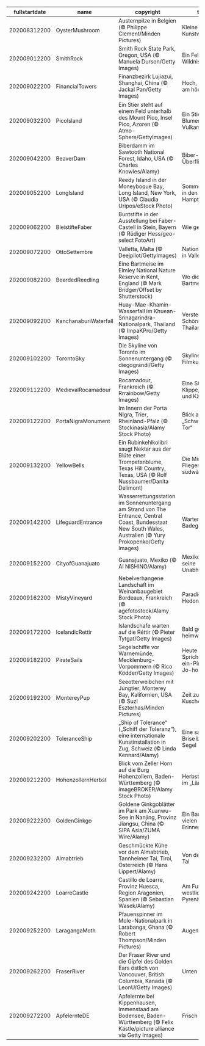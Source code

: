 |fullstartdate|name|copyright|title|image|
|--|--|--|--|--|
202008312200|OysterMushroom|Austernpilze in Belgien (© Philippe Clement/Minden Pictures)|Kleine Kunstwerke|![](/de-DE/2020/09/202008312200OysterMushroom.jpg)|
202009012200|SmithRock|Smith Rock State Park, Oregon, USA (© Manuela Durson/Getty Images)|Ein Fels in der Wildnis|![](/de-DE/2020/09/202009012200SmithRock.jpg)|
202009022200|FinancialTowers|Finanzbezirk Lujiazui, Shanghai, China (© Jackal Pan/Getty Images)|Hoch, höher, am höchsten|![](/de-DE/2020/09/202009022200FinancialTowers.jpg)|
202009032200|PicoIsland|Ein Stier steht auf einem Feld unterhalb des Mount Pico, Insel Pico, Azoren (© Atmo-Sphere/GettyImages)|Ein Stier, einige Blumen und ein Vulkan|![](/de-DE/2020/09/202009032200PicoIsland.jpg)|
202009042200|BeaverDam|Biberdamm im Sawtooth National Forest, Idaho, USA (© Charles Knowles/Alamy)|Biber-Überflieger|![](/de-DE/2020/09/202009042200BeaverDam.jpg)|
202009052200|LongIsland|Reedy Island in der Moneyboque Bay, Long Island, New York, USA (© Claudia Uripos/eStock Photo)|Sommerfrische in den Hamptons|![](/de-DE/2020/09/202009052200LongIsland.jpg)|
202009062200|BleistifteFaber|Buntstifte in der Ausstellung bei Faber-Castell in Stein, Bayern (© Rüdiger Hess/geo-select FotoArt)|Wie gemalt|![](/de-DE/2020/09/202009062200BleistifteFaber.jpg)|
202009072200|OttoSettembre|Valletta, Malta (© Deejpilot/GettyImages)|Nationalfeiertag in Valletta|![](/de-DE/2020/09/202009072200OttoSettembre.jpg)|
202009082200|BeardedReedling|Eine Bartmeise im Elmley National Nature Reserve in Kent, England (© Mark Bridger/Offset by Shutterstock)|Wo die Bartmeise singt|![](/de-DE/2020/09/202009082200BeardedReedling.jpg)|
202009092200|KanchanaburiWaterfall|Huay-Mae-Khamin-Wasserfall im Khuean-Srinagarindra-Nationalpark, Thailand (© ImpaKPro/Getty Images)|Versteckte Schönheit in Thailand|![](/de-DE/2020/09/202009092200KanchanaburiWaterfall.jpg)|
202009102200|TorontoSky|Die Skyline von Toronto im Sonnenuntergang (© diegograndi/Getty Images)|Skyline als Filmkulisse|![](/de-DE/2020/09/202009102200TorontoSky.jpg)|
202009112200|MedievalRocamadour|Rocamadour, Frankreich (© Rrrainbow/Getty Images)|Eine Stadt, eine Klippe, ein Tal – und Käse|![](/de-DE/2020/09/202009112200MedievalRocamadour.jpg)|
202009122200|PortaNigraMonument|Im Innern der Porta Nigra, Trier, Rheinland-Pfalz (© Stockinasia/Alamy Stock Photo)|Blick aus dem „Schwarzen Tor“|![](/de-DE/2020/09/202009122200PortaNigraMonument.jpg)|
202009132200|YellowBells|Ein Rubinkehlkolibri saugt Nektar aus der Blüte einer Trompetenblume, Texas Hill Country, Texas, USA (© Rolf Nussbaumer/Danita Delimont)|Die Mini-Flieger ziehen südwärts|![](/de-DE/2020/09/202009132200YellowBells.jpg)|
202009142200|LifeguardEntrance|Wasserrettungsstation im Sonnenuntergang am Strand von The Entrance, Central Coast, Bundesstaat New South Wales, Australien (© Yury Prokopenko/Getty Images)|Warten auf die Badegäste|![](/de-DE/2020/09/202009142200LifeguardEntrance.jpg)|
202009152200|CityofGuanajuato|Guanajuato, Mexiko (© AI NISHINO/Alamy)|Mexiko feiert seine Unabhängigkeit|![](/de-DE/2020/09/202009152200CityofGuanajuato.jpg)|
202009162200|MistyVineyard|Nebelverhangene Landschaft im Weinanbaugebiet Bordeaux, Frankreich (© agefotostock/Alamy Stock Photo)|Paradies für Hedonisten|![](/de-DE/2020/09/202009162200MistyVineyard.jpg)|
202009172200|IcelandicRettir|Islandschafe warten auf die Réttir (© Pieter Tytgat/Getty Images)|Bald geht es heimwärts|![](/de-DE/2020/09/202009172200IcelandicRettir.jpg)|
202009182200|PirateSails|Segelschiffe vor Warnemünde, Mecklenburg-Vorpommern (© Rico Ködder/Getty Images)|Heute ist Sprich-wie-ein-Pirat-Tag! Jo-ho-ho!|![](/de-DE/2020/09/202009182200PirateSails.jpg)|
202009192200|MontereyPup|Seeotterweibchen mit Jungtier, Monterey Bay, Kalifornien, USA (© Suzi Eszterhas/Minden Pictures)|Zeit zum Kuscheln|![](/de-DE/2020/09/202009192200MontereyPup.jpg)|
202009202200|ToleranceShip|„Ship of Tolerance“ („Schiff der Toleranz“), eine internationale Kunstinstallation in Zug, Schweiz (© Linda Kennard/Alamy)|Eine sanfte Brise bläht die Segel|![](/de-DE/2020/09/202009202200ToleranceShip.jpg)|
202009212200|HohenzollernHerbst|Blick vom Zeller Horn auf die Burg Hohenzollern, Baden-Württemberg (© imageBROKER/Alamy Stock Photo)|Herbstanfang im „Ländle“|![](/de-DE/2020/09/202009212200HohenzollernHerbst.jpg)|
202009222200|GoldenGinkgo|Goldene Ginkgoblätter im Park am Xuanwu-See in Nanjing, Provinz Jiangsu, China (© SIPA Asia/ZUMA Wire/Alamy)|Ein Baum mit vielen Erinnerungen|![](/de-DE/2020/09/202009222200GoldenGinkgo.jpg)|
202009232200|Almabtrieb|Geschmückte Kühe vor dem Almabtrieb, Tannheimer Tal, Tirol, Österreich (© Hans Lippert/Alamy)|Von der Alm ins Tal|![](/de-DE/2020/09/202009232200Almabtrieb.jpg)|
202009242200|LoarreCastle|Castillo de Loarre, Provinz Huesca, Region Aragonien, Spanien (© Sebastian Wasek/Alamy)|Am Fuße der westlichen Pyrenäen|![](/de-DE/2020/09/202009242200LoarreCastle.jpg)|
202009252200|LaragangaMoth|Pfauenspinner im Mole-Nationalpark in Larabanga, Ghana (© Robert Thompson/Minden Pictures)|Augen auf!|![](/de-DE/2020/09/202009252200LaragangaMoth.jpg)|
202009262200|FraserRiver|Der Fraser River und die Gipfel des Golden Ears östlich von Vancouver, British Columbia, Kanada (© LeonU/Getty Images)|Unten am Fluss|![](/de-DE/2020/09/202009262200FraserRiver.jpg)|
202009272200|ApfelernteDE|Apfelernte bei Kippenhausen, Immenstaad am Bodensee, Baden-Württemberg (© Felix Kästle/picture alliance via Getty Images)|Frisch vom Feld|![](/de-DE/2020/09/202009272200ApfelernteDE.jpg)|
